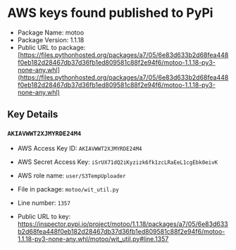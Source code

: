 # AWS keys found published to PyPi

* Package Name: motoo
* Package Version: 1.1.18
* Public URL to package: [https://files.pythonhosted.org/packages/a7/05/6e83d633b2d68fea448f0eb182d28467db37d36fb1ed809581c88f2e94f6/motoo-1.1.18-py3-none-any.whl](https://files.pythonhosted.org/packages/a7/05/6e83d633b2d68fea448f0eb182d28467db37d36fb1ed809581c88f2e94f6/motoo-1.1.18-py3-none-any.whl)

## Key Details

### `AKIAVWWT2XJMYRDE24M4`

* AWS Access Key ID: `AKIAVWWT2XJMYRDE24M4`
* AWS Secret Access Key: `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` 
* AWS role name: `user/S3TempUploader`
* File in package: `motoo/wit_util.py`
* Line number: `1357`

* Public URL to key: https://inspector.pypi.io/project/motoo/1.1.18/packages/a7/05/6e83d633b2d68fea448f0eb182d28467db37d36fb1ed809581c88f2e94f6/motoo-1.1.18-py3-none-any.whl/motoo/wit_util.py#line.1357


